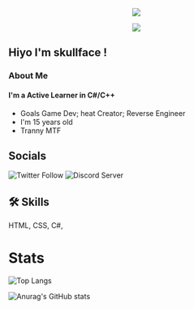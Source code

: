 
<p align="center">
  <img src="https://github.com/descripted/descripted/blob/master/assets/standard.gif?raw=true) alt="My Name!"/>
</p>
<p align="center">
  <img src="https://github.com/descripted/descripted/blob/master/assets/standard%20(1).gif?raw=true) alt="What I do"/>
</p>

## Hiyo I'm skullface ! 


###  About Me
#### I'm a Active Learner in C#/C++

* Goals Game Dev; heat Creator; Reverse Engineer
* I'm 15 years old
* Tranny MTF





## Socials

![Twitter Follow](https://img.shields.io/twitter/follow/KoriaVR?style=for-the-badge&logo=Twitter)
![Discord Server](https://img.shields.io/badge/My%20Discord-%20discord.gg%2Fwinners-blueviolet?style=for-the-badge&logo=DIscord)


## 🛠 Skills
HTML, CSS, C#,

# Stats

![Top Langs](https://github-readme-stats.vercel.app/api/top-langs/?username=descripted&layout=compact&show_icons=true&theme=dark)

![Anurag's GitHub stats](https://github-readme-stats.vercel.app/api?username=descripted&show_icons=true&theme=dark)
